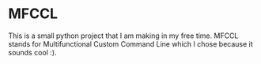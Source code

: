 # MFCCL
This is a small python project that I am making in my free time. MFCCL stands for Multifunctional Custom Command Line which I chose because it sounds cool :).
